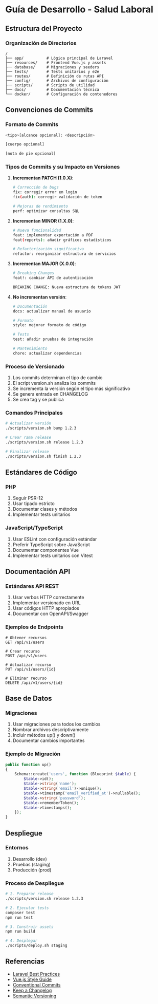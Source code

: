 # Guía de Desarrollo - Salud Laboral

## Estructura del Proyecto

### Organización de Directorios

```text
/
├── app/          # Lógica principal de Laravel
├── resources/    # Frontend Vue.js y assets
├── database/     # Migraciones y seeders
├── tests/        # Tests unitarios y e2e
├── routes/       # Definición de rutas API
├── config/       # Archivos de configuración
├── scripts/      # Scripts de utilidad
├── docs/         # Documentación técnica
└── docker/       # Configuración de contenedores
```

## Convenciones de Commits

### Formato de Commits

```bash
<tipo>[alcance opcional]: <descripción>

[cuerpo opcional]

[nota de pie opcional]
```

### Tipos de Commits y su Impacto en Versiones

1. **Incrementan PATCH (1.0.X)**:

    ```bash
    # Corrección de bugs
    fix: corregir error en login
    fix(auth): corregir validación de token

    # Mejoras de rendimiento
    perf: optimizar consultas SQL
    ```

2. **Incrementan MINOR (1.X.0)**:

    ```bash
    # Nueva funcionalidad
    feat: implementar exportación a PDF
    feat(reports): añadir gráficos estadísticos

    # Refactorización significativa
    refactor: reorganizar estructura de servicios
    ```

3. **Incrementan MAJOR (X.0.0)**:

    ```bash
    # Breaking Changes
    feat!: cambiar API de autenticación

    BREAKING CHANGE: Nueva estructura de tokens JWT
    ```

4. **No incrementan versión**:

    ```bash
    # Documentación
    docs: actualizar manual de usuario

    # Formato
    style: mejorar formato de código

    # Tests
    test: añadir pruebas de integración

    # Mantenimiento
    chore: actualizar dependencias
    ```

### Proceso de Versionado

1. Los commits determinan el tipo de cambio
2. El script version.sh analiza los commits
3. Se incrementa la versión según el tipo más significativo
4. Se genera entrada en CHANGELOG
5. Se crea tag y se publica

### Comandos Principales

```bash
# Actualizar versión
./scripts/version.sh bump 1.2.3

# Crear rama release
./scripts/version.sh release 1.2.3

# Finalizar release
./scripts/version.sh finish 1.2.3
```

## Estándares de Código

### PHP

1. Seguir PSR-12
2. Usar tipado estricto
3. Documentar clases y métodos
4. Implementar tests unitarios

### JavaScript/TypeScript

1. Usar ESLint con configuración estándar
2. Preferir TypeScript sobre JavaScript
3. Documentar componentes Vue
4. Implementar tests unitarios con Vitest

## Documentación API

### Estándares API REST

1. Usar verbos HTTP correctamente
2. Implementar versionado en URL
3. Usar códigos HTTP apropiados
4. Documentar con OpenAPI/Swagger

### Ejemplos de Endpoints

```http
# Obtener recursos
GET /api/v1/users

# Crear recurso
POST /api/v1/users

# Actualizar recurso
PUT /api/v1/users/{id}

# Eliminar recurso
DELETE /api/v1/users/{id}
```

## Base de Datos

### Migraciones

1. Usar migraciones para todos los cambios
2. Nombrar archivos descriptivamente
3. Incluir métodos up() y down()
4. Documentar cambios importantes

### Ejemplo de Migración

```php
public function up()
{
    Schema::create('users', function (Blueprint $table) {
        $table->id();
        $table->string('name');
        $table->string('email')->unique();
        $table->timestamp('email_verified_at')->nullable();
        $table->string('password');
        $table->rememberToken();
        $table->timestamps();
    });
}
```

## Despliegue

### Entornos

1. Desarrollo (dev)
2. Pruebas (staging)
3. Producción (prod)

### Proceso de Despliegue

```bash
# 1. Preparar release
./scripts/version.sh release 1.2.3

# 2. Ejecutar tests
composer test
npm run test

# 3. Construir assets
npm run build

# 4. Desplegar
./scripts/deploy.sh staging
```

## Referencias

- [Laravel Best Practices](https://github.com/alexeymezenin/laravel-best-practices)
- [Vue.js Style Guide](https://vuejs.org/style-guide)
- [Conventional Commits](https://www.conventionalcommits.org)
- [Keep a Changelog](https://keepachangelog.com)
- [Semantic Versioning](https://semver.org)
  